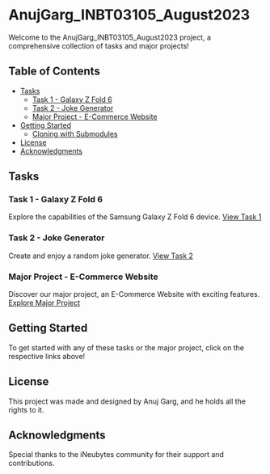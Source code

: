 # AnujGarg_INBT03105_August2023

Welcome to the AnujGarg_INBT03105_August2023 project, a comprehensive collection of tasks and major projects!

## Table of Contents
  - [Tasks](#tasks)
    - [Task 1 - Galaxy Z Fold 6](#task-1---galaxy-z-fold-6)
    - [Task 2 - Joke Generator](#task-2---joke-generator)
    - [Major Project - E-Commerce Website](#major-project---e-commerce-website)
  - [Getting Started](#getting-started)
    - [Cloning with Submodules](#cloning-with-submodules)
  - [License](#license)
  - [Acknowledgments](#acknowledgments)

## Tasks

### Task 1 - Galaxy Z Fold 6
Explore the capabilities of the Samsung Galaxy Z Fold 6 device.
[View Task 1](https://anuj3366.github.io/Galaxy-Z-Fold-6/)

### Task 2 - Joke Generator
Create and enjoy a random joke generator.
[View Task 2](https://anuj3366.github.io/Joke-Generator/)

### Major Project - E-Commerce Website
Discover our major project, an E-Commerce Website with exciting features.
[Explore Major Project](https://anuj3366.github.io/E-Commerce-Website/)

## Getting Started

To get started with any of these tasks or the major project, click on the respective links above!

## License

This project was made and designed by Anuj Garg, and he holds all the rights to it.

## Acknowledgments

Special thanks to the iNeubytes community for their support and contributions.
